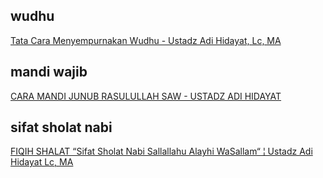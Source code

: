## wudhu

[Tata Cara Menyempurnakan Wudhu - Ustadz Adi Hidayat, Lc, MA](https://www.youtube.com/watch?v=WiluRYCucMo)

## mandi wajib

[CARA MANDI JUNUB RASULULLAH SAW - USTADZ ADI HIDAYAT](https://www.youtube.com/watch?v=hN3Xpwosrek)

## sifat sholat nabi

[FIQIH SHALAT “Sifat Sholat Nabi Sallallahu Alayhi WaSallam“ ¦ Ustadz Adi Hidayat Lc, MA ](https://www.youtube.com/watch?v=MsKq1czjACg)

